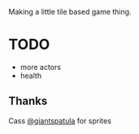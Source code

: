 Making a little tile based game thing.

# TODO #
* more actors
* health

## Thanks ##
Cass [@giantspatula](http://twitter.com/giantspatula) for sprites
